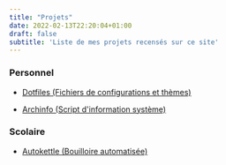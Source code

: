 ```yaml
---
title: "Projets"
date: 2022-02-13T22:20:04+01:00
draft: false
subtitle: 'Liste de mes projets recensés sur ce site'
---
```


### Personnel

- [Dotfiles (Fichiers de configurations et thèmes)](../posts/dotfiles)

- [Archinfo (Script d'information système)](../posts/archinfo)


### Scolaire

- [Autokettle (Bouilloire automatisée)](../posts/autokettle)